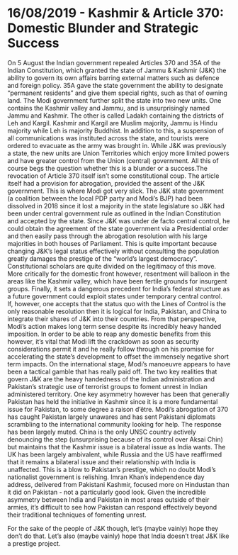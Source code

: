 # 16/08/2019 - Kashmir & Article 370: Domestic Blunder and Strategic Success


On 5 August the Indian government repealed Articles 370 and 35A of the Indian Constitution, which granted the state of Jammu & Kashmir (J&K) the ability to govern its own affairs barring external matters such as defence and foreign policy. 35A gave the state government the ability to designate “permanent residents” and give them special rights, such as that of owning land. The Modi government further split the state into two new units. One contains the Kashmir valley and Jammu, and is unsurprisingly named Jammu and Kashmir. The other is called Ladakh containing the districts of Leh and Kargil. Kashmir and Kargil are Muslim majority, Jammu is Hindu majority while Leh is majority Buddhist. In addition to this, a suspension of all communications was instituted across the state, and tourists were ordered to evacuate as the army was brought in. While J&K was previously a state, the new units are Union Territories which enjoy more limited powers and have greater control from the Union (central) government. 
All this of course begs the question whether this is a blunder or a success.The revocation of Article 370 itself isn’t some constitutional coup. The article itself had a provision for abrogation, provided the assent of the J&K government. This is where Modi got very slick. The J&K state government (a coalition between the local PDP party and Modi’s BJP) had been dissolved in 2018 since it lost a majority in the state legislature so J&K had been under central government rule as outlined in the Indian Constitution and accepted by the state. Since J&K was under de facto central control, he could obtain the agreement of the state government via a Presidential order and then easily pass through the abrogation resolution with his large majorities in both houses of Parliament. This is quite important because changing J&K’s legal status effectively without consulting the population greatly damages the prestige of the “world’s largest democracy”. Constitutional scholars are quite divided on the legitimacy of this move. More critically for the domestic front however, resentment will balloon in the areas like the Kashmir valley, which have been fertile grounds for insurgent groups. Finally, it sets a dangerous precedent for India’s federal structure as a future government could exploit states under temporary central control. 									
If, however, one accepts that the status quo with the Lines of Control is the only reasonable resolution then it is logical for India, Pakistan, and China to integrate their shares of J&K into their countries. From that perspective, Modi’s action makes long term sense despite its incredibly heavy handed imposition. In order to be able to reap any domestic benefits from this however, it’s vital that Modi lift the crackdown as soon as security considerations permit it and he really follow through on his promise for accelerating the state’s development to offset the immensely negative short term impacts.
On the international stage, Modi’s manoeuvre appears to have been a tactical gamble that has really paid off. The two key realities that govern J&K are the heavy handedness of the Indian administration and Pakistan’s strategic use of terrorist groups to foment unrest in Indian administered territory. One key asymmetry however has been that generally Pakistan has held the initiative in Kashmir since it is a more fundamental issue for Pakistan, to some degree a raison d’être. Modi’s abrogation of 370 has caught Pakistan largely unawares and has sent Pakistani diplomats scrambling to the international community looking for help. The response has been largely muted. China is the only UNSC country actively denouncing the step (unsurprising because of its control over Aksai Chin) but maintains that the Kashmir issue is a bilateral issue as India wants. The UK has been largely ambivalent, while Russia and the US have reaffirmed that it remains a bilateral issue and their relationship with India is unaffected. This is a blow to Pakistan’s prestige, which no doubt Modi’s nationalist government is relishing. Imran Khan’s independence day address, delivered from Pakistani Kashmir, focused more on Hindustan than it did on Pakistan - not a particularly good look. Given the incredible asymmetry between India and Pakistan in most areas outside of their armies, it’s difficult to see how Pakistan can respond effectively beyond their traditional techniques of fomenting unrest. 

For the sake of the people of J&K though, let’s (maybe vainly) hope they don’t do that. Let’s also (maybe vainly) hope that India doesn’t treat J&K like a prestige project. 
